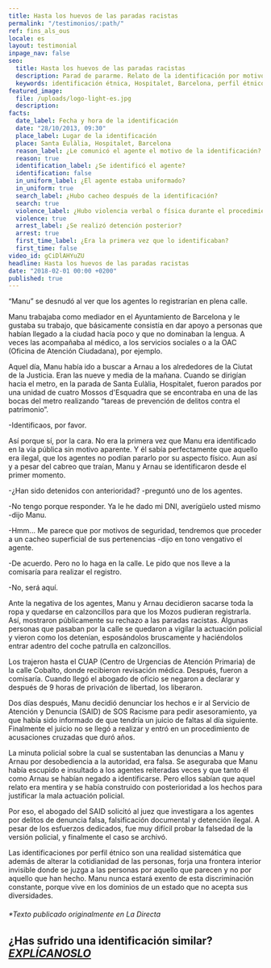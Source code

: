 ```yaml
---
title: Hasta los huevos de las paradas racistas
permalink: "/testimonios/:path/"
ref: fins_als_ous
locale: es
layout: testimonial
inpage_nav: false
seo:
  title: Hasta los huevos de las paradas racistas
  description: Parad de pararme. Relato de la identificación por motivo de perfil étnico en el barrio de Hospitalet de Barcelona.
  keywords: identificación étnica, Hospitalet, Barcelona, perfil étnico
featured_image:
  file: /uploads/logo-light-es.jpg
  description: 
facts:
  date_label: Fecha y hora de la identificación
  date: "28/10/2013, 09:30"
  place_label: Lugar de la identificación
  place: Santa Eulàlia, Hospitalet, Barcelona
  reason_label: ¿Le comunicó el agente el motivo de la identificación?
  reason: true
  identification_label: ¿Se identificó el agente?
  identification: false
  in_uniform_label: ¿El agente estaba uniformado?
  in_uniform: true
  search_label: ¿Hubo cacheo después de la identificación?
  search: true
  violence_label: ¿Hubo violencia verbal o física durante el procedimiento de identificación y registro?
  violence: true
  arrest_label: ¿Se realizó detención posterior?
  arrest: true
  first_time_label: ¿Era la primera vez que lo identificaban?
  first_time: false
video_id: gCiDlAHYuZU
headline: Hasta los huevos de las paradas racistas
date: "2018-02-01 00:00 +0200"
published: true
---
```

“Manu” se desnudó al ver que los agentes lo registrarían en plena calle.

Manu trabajaba como mediador en el Ayuntamiento de Barcelona y le gustaba su trabajo, que básicamente consistía en dar apoyo a personas que habían llegado a la ciudad hacía poco y que no dominaban la lengua. A veces las acompañaba al médico, a los servicios sociales o a la OAC (Oficina de Atención Ciudadana), por ejemplo.

Aquel día, Manu había ido a buscar a Arnau a los alrededores de la Ciutat de la Justicia. Eran las nueve y media de la mañana. Cuando se dirigían hacia el metro, en la parada de Santa Eulàlia, Hospitalet, fueron parados por una unidad de cuatro Mossos d'Esquadra que se encontraba en una de las bocas del metro realizando “tareas de prevención de delitos contra el patrimonio”.

-Identificaos, por favor.

Así porque sí, por la cara. No era la primera vez que Manu era identificado en la vía pública sin motivo aparente. Y él sabía perfectamente que aquello era ilegal, que los agentes no podían pararlo por su aspecto físico. Aun así y a pesar del cabreo que traían, Manu y Arnau se identificaron desde el primer momento.

-¿Han sido detenidos con anterioridad? -preguntó uno de los agentes.

-No tengo porque responder. Ya le he dado mi DNI, averígüelo usted mismo -dijo Manu.

-Hmm... Me parece que por motivos de seguridad, tendremos que proceder a un cacheo superficial de sus pertenencias -dijo en tono vengativo el agente.

-De acuerdo. Pero no lo haga en la calle. Le pido que nos lleve a la comisaría para realizar el registro.

-No, será aquí.

Ante la negativa de los agentes, Manu y Arnau decidieron sacarse toda la ropa y quedarse en calzoncillos para que los Mozos pudieran registrarla. Así, mostraron públicamente su rechazo a las paradas racistas. Algunas personas que pasaban por la calle se quedaron a vigilar la actuación policial y vieron como los detenían, esposándolos bruscamente y haciéndolos entrar adentro del coche patrulla en calzoncillos.

Los trajeron hasta el CUAP (Centro de Urgencias de Atención Primaria) de la calle Cobalto, donde recibieron revisación médica. Después, fueron a comisaría. Cuando llegó el abogado de oficio se negaron a declarar y después de 9 horas de privación de libertad, los liberaron.

Dos días después, Manu decidió denunciar los hechos e ir al Servicio de Atención y Denuncia (SAID) de SOS Racisme para pedir asesoramiento, ya que había sido informado de que tendría un juicio de faltas al día siguiente. Finalmente el juicio no se llegó a realizar y entró en un procedimiento de acusaciones cruzadas que duró años.

La minuta policial sobre la cual se sustentaban las denuncias a Manu y Arnau por desobediencia a la autoridad, era falsa. Se aseguraba que Manu había escupido e insultado a los agentes reiteradas veces y que tanto él como Arnau se habían negado a identificarse. Pero ellos sabían que aquel relato era mentira y se había construido con posterioridad a los hechos para justificar la mala actuación policial.

Por eso, el abogado del SAID solicitó al juez que investigara a los agentes por delitos de denuncia falsa, falsificación documental y detención ilegal. A pesar de los esfuerzos dedicados, fue muy difícil probar la falsedad de la versión policial, y finalmente el caso se archivó.

Las identificaciones por perfil étnico son una realidad sistemática que además de alterar la cotidianidad de las personas, forja una frontera interior invisible donde se juzga a las personas por aquello que parecen y no por aquello que han hecho. Manu nunca estará exento de esta discriminación constante, porque vive en los dominios de un estado que no acepta sus diversidades.

###### \*Texto publicado originalmente en La Directa

## ¿Has sufrido una identificación similar? [**_EXPLÍCANOSLO_**](https://www.paraddepararme.org/inicio/#report-incident)